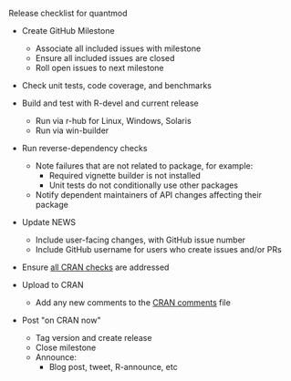 Release checklist for quantmod

* Create GitHub Milestone
    * Associate all included issues with milestone
    * Ensure all included issues are closed
    * Roll open issues to next milestone

* Check unit tests, code coverage, and benchmarks

* Build and test with R-devel and current release
    * Run via r-hub for Linux, Windows, Solaris
    * Run via win-builder

* Run reverse-dependency checks
    * Note failures that are not related to package, for example:
        * Required vignette builder is not installed
        * Unit tests do not conditionally use other packages
    * Notify dependent maintainers of API changes affecting their package

* Update NEWS
    * Include user-facing changes, with GitHub issue number
    * Include GitHub username for users who create issues and/or PRs

* Ensure [all CRAN checks](https://cran.r-project.org/web/checks/check_results_quantmod.html) are addressed

* Upload to CRAN
    * Add any new comments to the [CRAN comments](CRAN_comments.md) file

* Post "on CRAN now"
    * Tag version and create release
    * Close milestone
    * Announce:
        * Blog post, tweet, R-announce, etc
